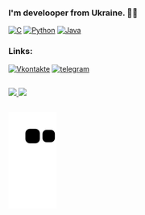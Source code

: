 ### I'm develooper from Ukraine. 👨‍💻

[![C](https://img.shields.io/badge/-c-090909?style=for-the-badge&logo=c)](https://github.com/justiceeecode)
[![Python](https://img.shields.io/badge/-python-090909?style=for-the-badge&logo=python3)](https://github.com/justiceeecode)
[![Java](https://img.shields.io/badge/-java-090909?style=for-the-badge&logo=java)](https://github.com/justiceeecode)

### Links:

[![Vkontakte](https://img.shields.io/badge/-Vkontakte-090909?style=for-the-badge&logo=Vk&logoColor=4F7DB3)](https://vk.com/litermt9)
[![telegram](https://img.shields.io/badge/-telegram-090909?style=for-the-badge&logo=telegram)](https://t.me/justice_code)

##

 <div>
  <a href="https://github.com/justiceeecode">
  <img height="150em" src="https://github-readme-stats.vercel.app/api?username=justiceeecode&show_icons=true&theme=dracula&include_all_commits=true&count_private=true"/>
  <img height="150em" src="https://github-readme-stats.vercel.app/api/top-langs/?username=justiceeecode&layout=compact&langs_count=7&theme=dracula"/>
</div>

 ##
 
![Snake :)](https://github.com/rafaballerini/rafaballerini/blob/output/github-contribution-grid-snake.svg)
